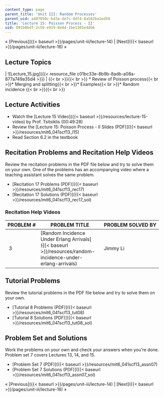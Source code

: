```yaml
---
content_type: page
parent_title: 'Unit III: Random Processes'
parent_uid: a407050c-bd3a-de7c-ddf4-8a582ba1ed50
title: 'Lecture 15: Poisson Process - II'
uid: 091b0bdf-2c56-e919-8e8d-1be1365e4db6
---
```


« [Previous]({{< baseurl >}}/pages/unit-iii/lecture-14) | [Next]({{< baseurl >}}/pages/unit-iii/lecture-16) »

Lecture Topics
--------------

| ![Lecture_15.jpg]({{< resource_file c01bc33e-8b9b-8adb-a08a-877a749a35d4 >}}) |  {{< br >}}{{< br >}} *   Review of Poisson process{{< br >}}*   Merging and splitting{{< br >}}*   Examples{{< br >}}*   Random incidence {{< br >}}{{< br >}}  

Lecture Activities
------------------

*   Watch the [Lecture 15 Video]({{< baseurl >}}/resources/lecture-15-video) by Prof. Tsitsiklis (00:49:28)
*   Review the [Lecture 15: Poisson Process - II Slides (PDF)]({{< baseurl >}}/resources/mit6_041scf13_l15)
*   Read Section 6.2 in the textbook

Recitation Problems and Recitation Help Videos
----------------------------------------------

Review the recitation problems in the PDF file below and try to solve them on your own. One of the problems has an accompanying video where a teaching assistant solves the same problem.

*   [Recitation 17 Problems (PDF)]({{< baseurl >}}/resources/mit6_041scf13_rec17)
*   [Recitation 17 Solutions (PDF)]({{< baseurl >}}/resources/mit6_041scf13_rec17_sol)

### Recitation Help Videos

| PROBLEM # | PROBLEM TITLE | PROBLEM SOLVED BY |
| --- | --- | --- |
|  3 | [Random Incidence Under Erlang Arrivals]({{< baseurl >}}/resources/random-incidence-under-erlang-arrivals) | Jimmy Li 

Tutorial Problems
-----------------

Review the tutorial problems in the PDF file below and try to solve them on your own.

*   [Tutorial 8 Problems (PDF)]({{< baseurl >}}/resources/mit6_041scf13_tut08)
*   [Tutorial 8 Solutions (PDF)]({{< baseurl >}}/resources/mit6_041scf13_tut08_sol)

Problem Set and Solutions
-------------------------

Work the problems on your own and check your answers when you're done. Problem set 7 covers Lectures 13, 14, and 15.

*   [Problem Set 7 (PDF)]({{< baseurl >}}/resources/mit6_041scf13_assn07)
*   [Problem Set 7 Solutions (PDF)]({{< baseurl >}}/resources/mit6_041scf13_assn07_sol)

« [Previous]({{< baseurl >}}/pages/unit-iii/lecture-14) | [Next]({{< baseurl >}}/pages/unit-iii/lecture-16) »